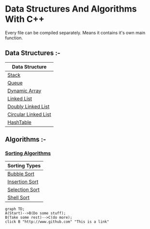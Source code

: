 
# Data Structures And Algorithms With C++

Every file can be compiled separately.
Means it contains it's own main function.

## Data Structures :-

| Data Structure                                                    |
| ----------------------------------------------------------------- |
| [Stack](https://github.com/ViplavRaja-GIT/Data-Structures-And-Algorithms-With-CPP/blob/main/Data-Structures/Stack/Stack.cpp) |
| [Queue](https://github.com/ViplavRaja-GIT/Data-Structures-And-Algorithms-With-CPP/blob/main/Data-Structures/Queue/Queue.cpp) |
| [Dynamic Array](https://github.com/ViplavRaja-GIT/Data-Structures-And-Algorithms-With-CPP/blob/main/Data-Structures/DynamicArray/DynamicArray.cpp) |
| [Linked List](https://github.com/ViplavRaja-GIT/Data-Structures-And-Algorithms-With-CPP/blob/main/Data-Structures/LinkedList) |
| [Doubly Linked List](https://github.com/ViplavRaja-GIT/Data-Structures-And-Algorithms-With-CPP/blob/main/Data-Structures/DoublyLinkedList/DoublyLinkedList.cpp) |
| [Circular Linked List](https://github.com/ViplavRaja-GIT/Data-Structures-And-Algorithms-With-CPP/blob/main/Data-Structures/CircularLinkedList/CircularLinkedList.cpp) |
| [HashTable](https://github.com/ViplavRaja-GIT/Data-Structures-And-Algorithms-With-CPP/blob/main/Data-Structures/HashTable) |

## Algorithms :-
### [Sorting Algorithms](https://github.com/ViplavRaja-GIT/Data-Structures-And-Algorithms-With-CPP/blob/main/Algorithms/Sorting-Algorithms)
| Sorting Types                                 |
| --------------------------------------------- |
| [Bubble Sort](https://github.com/ViplavRaja-GIT/Data-Structures-And-Algorithms-With-CPP/blob/main/Algorithms/Sorting-Algorithms/BubbleSort.cpp) |
| [Insertion Sort](https://github.com/ViplavRaja-GIT/Data-Structures-And-Algorithms-With-CPP/blob/main/Algorithms/Sorting-Algorithms/InsertionSort.cpp) |
| [Selection Sort](https://github.com/ViplavRaja-GIT/Data-Structures-And-Algorithms-With-CPP/blob/main/Algorithms/Sorting-Algorithms/SelectionSort.cpp) |
| [Shell Sort](https://github.com/ViplavRaja-GIT/Data-Structures-And-Algorithms-With-CPP/blob/main/Algorithms/Sorting-Algorithms/ShellSort.cpp) |

```mermaid
graph TD; 
A(Start)-->B(Do some stuff); 
B(Take some rest)-->C(do more);
click B "http://www.github.com" "This is a link"
```
